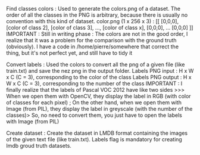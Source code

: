 Find classes colors :
Used to generate the colors.png of a dataset. The order of all the classes in the PNG is arbitrary, because there is usually no convention with this kind of dataset.
color.png (1 x 256 x 3) :
[[  [0,0,0],
    [color of class 2],
    [color of class 3],
    ...,
    [color of class x],
    [0,0,0],
    ...
    [0,0,0] ]]
IMPORTANT : Still in writing phase : The colors are not in the good order, I realize that it was a problem for the comparison with the ground truth (obviously). I have a code in /home/pierre/somewhere that correct the thing, but it's not perfect yet, and still have to tidy it


Convert labels :
Used the colors to convert all the png of a given file (like train.txt) and save the nez png in the output folder.
Labels PNG input :  H x W x C (C = 3), corresponding to the color of the class
Labels PNG output : H x W x C (C = 3), corresponding to the number of the class
IMPORTANT : I finally realize that the labels of Pascal VOC 2012 have like two sides >>> When we open them with OpenCV, they display the label in RGB (with color of classes for each pixel) ; On the other hand, when we open them with Image (from PIL), they display the label in greyscale (with the number of the classes)>
So, no need to convert them, you just have to open the labels with Image (from PIL)


Create dataset :
Create the dataset in LMDB format containing the images of the given text file (like train.txt). Labels flag is mandatory for creating lmdb groud truth datasets.

